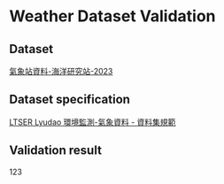 # Weather Dataset Validation

## Dataset

[氣象站資料-海洋研究站-2023](https://data.depositar.io/dataset/ltser-lyudao-weather/resource/cd83f13c-cbf0-446c-a3f6-59085e7fbc1f)

## Dataset specification

[LTSER Lyudao 環境監測-氣象資料 - 資料集規範](https://data.depositar.io/dataset/ltser-dataset-specification/resource/1c0245da-44d4-4d3e-ad29-5597aae84b4f)

## Validation result

123
